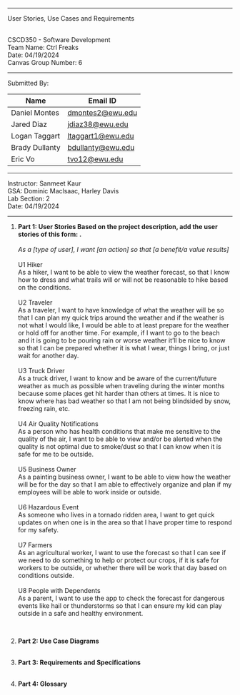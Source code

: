 <hr/>
User Stories, Use Cases and Requirements<br/><br/>

CSCD350 - Software Development <br>
Team Name: Ctrl Freaks <br>
Date: 04/19/2024 <br>
Canvas Group Number: 6
<br/> <hr/> 
Submitted By:

| Name           	| Email ID          	|
|----------------	|-------------------	|
| Daniel Montes  	| dmontes2@ewu.edu  	|
| Jared Diaz     	| jdiaz38@ewu.edu   	|
| Logan Taggart  	| ltaggart1@ewu.edu 	|
| Brady Dullanty 	| bdullanty@ewu.edu 	|
| Eric Vo        	| tvo12@ewu.edu     	|
<hr/>

Instructor:	Sanmeet Kaur <br/>
GSA: Dominic Maclsaac, Harley Davis <br/>
Lab Section:	2 <br/>
Date: 04/19/2024 <br/> <hr/>

1. **Part 1: User Stories Based on the project description, add the user stories of this form: .** <br/><br/>
*As a [type of user], I want [an action] so that [a benefit/a value results]* <br><br>
U1 Hiker <br>
As a hiker, I want to be able to view the weather forecast, so that I know how to dress and what trails will or will not be reasonable to hike based on the conditions. <br><br>
U2 Traveler <br>
As a traveler, I want to have knowledge of what the weather will be so that I can plan my quick trips around the weather and if the weather is not what I would like, I would be able to at least prepare for the weather or hold off for another time. For example, if I want to go to the beach and it is going to be pouring rain or worse weather it’ll be nice to know so that I can be prepared whether it is what I wear, things I bring, or just wait for another day. <br><br>
U3 Truck Driver <br>
As a truck driver, I want to know and be aware of the current/future weather as much as possible when traveling during the winter months because some places get hit harder than others at times. It is nice to know where has bad weather so that I am not being blindsided by snow, freezing rain, etc. <br><br>
U4 Air Quality Notifications<br>
As a person who has health conditions that make me sensitive to the quality of the air, I want to be able to view and/or be alerted when the quality is not optimal due to smoke/dust so that I can know when it is safe for me to be outside.<br><br>
U5 Business Owner<br>
As a painting business owner, I want to be able to view how the weather will be for the day so that I am able to effectively organize and plan if my employees will be able to work inside or outside.<br><br>
U6 Hazardous Event<br>
As someone who lives in a tornado ridden area, I want to get quick updates on when one is in the area so that I have proper time to respond for my safety.<br><br>
U7 Farmers<br>
As an agricultural worker, I want to use the forecast so that I can see if we need to do something to help or protect our crops, if it is safe for workers to be outside, or whether there will be work that day based on conditions outside.<br><br>
U8 People with Dependents<br>
As a parent, I want to use the app to check the forecast for dangerous events like hail or thunderstorms so that I can ensure my kid can play outside in a safe and healthy environment. 
 <br/>

2. **Part 2: Use Case Diagrams** <br/><br/>

3. **Part 3: Requirements and Specifications** <br/><br/>

4. **Part 4: Glossary** <br/><br/>
